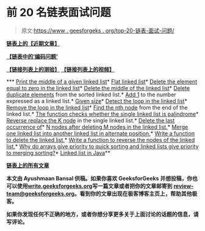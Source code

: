 # 前 20 名链表面试问题

> 原文:[https://www . geesforgeks . org/top-20-链表-面试-问题/](https://www.geeksforgeeks.org/top-20-linked-list-interview-question/)

[**链表上的【近期文章】**](https://www.geeksforgeeks.org/category/linked-list/)

**[**【链表中的‘编码问题’**](https://practice.geeksforgeeks.org/explore/?category%5b%5d=Linked%20List&page=1)**

**[**【链接列表上的测验】**](https://www.geeksforgeeks.org/data-structure-gq/linked-list-gq/) [**【链接列表上的视频】**](https://www.youtube.com/playlist?list=PLqM7alHXFySH41ZxzrPNj2pAYPOI8ITe7)**

***   [Print the middle of a given linked list](https://www.geeksforgeeks.org/write-a-c-function-to-print-the-middle-of-the-linked-list/)*   [Flat linked list](https://www.geeksforgeeks.org/flattening-a-linked-list/)*   [Delete the element equal to zero in the linked list](https://www.careercup.com/question?id=5717797377146880)*   [Delete the middle of the linked list](https://practice.geeksforgeeks.org/problems/delete-middle-of-linked-list/1)*   [Delete duplicate elements](https://practice.geeksforgeeks.org/problems/remove-duplicate-element-from-sorted-linked-list/1) from the sorted linked list.*   [Add 1](https://www.geeksforgeeks.org/add-1-number-represented-linked-list/) to the number expressed as a linked list.*   [Given size](https://practice.geeksforgeeks.org/problems/reverse-a-linked-list-in-groups-of-given-size/1)*   [Detect the loop in the linked list](https://practice.geeksforgeeks.org/problems/detect-loop-in-linked-list/1)*   [Remove the loop in the linked list](https://practice.geeksforgeeks.org/problems/remove-loop-in-linked-list/1)*   [Find the nth node](https://practice.geeksforgeeks.org/problems/nth-node-from-end-of-linked-list/1) from the end of the linked list.*   [The function checks whether the single linked list is palindrome](https://www.geeksforgeeks.org/function-to-check-if-a-singly-linked-list-is-palindrome/)*   [Reverse replace the K node](https://www.geeksforgeeks.org/reverse-alternate-k-nodes-in-a-singly-linked-list/) in the single linked list.*   [Delete the last occurrence of](https://www.geeksforgeeks.org/delete-last-occurrence-of-an-item-from-linked-list/)*   [N nodes after deleting M nodes in the linked list.](https://www.geeksforgeeks.org/delete-n-nodes-after-m-nodes-of-a-linked-list/)*   [Merge one linked list into another linked list in alternate position.](https://www.geeksforgeeks.org/merge-a-linked-list-into-another-linked-list-at-alternate-positions/)*   [Write a function to delete the linked list.](https://www.geeksforgeeks.org/write-a-function-to-delete-a-linked-list/)*   [Write a function to reverse the nodes of the linked list.](https://www.geeksforgeeks.org/write-a-function-to-reverse-the-nodes-of-a-linked-list/)*   [Why do arrays give priority to quick sorting and linked lists give priority to merging sorting?](https://www.geeksforgeeks.org/why-quick-sort-preferred-for-arrays-and-merge-sort-for-linked-lists/)*   [Linked list in Java](https://www.geeksforgeeks.org/linked-list-in-java/)**

**[链表上的所有文章](https://www.geeksforgeeks.org/data-structures/linked-list/)**

**本文由 **Ayushmaan Bansal** 供稿。如果你喜欢 GeeksforGeeks 并想投稿，你也可以使用[write.geeksforgeeks.org](https://write.geeksforgeeks.org)写一篇文章或者把你的文章邮寄到 review-team@geeksforgeeks.org。看到你的文章出现在极客博客主页上，帮助其他极客。**

**如果你发现任何不正确的地方，或者你想分享更多关于上面讨论的话题的信息，请写评论。**